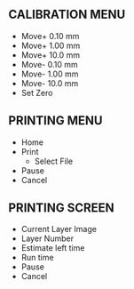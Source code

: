 ## CALIBRATION MENU

- Move+ 0.10 mm
- Move+ 1.00 mm
- Move+ 10.0 mm
- Move- 0.10 mm
- Move- 1.00 mm
- Move- 10.0 mm
- Set Zero


## PRINTING MENU

- Home
- Print
  - Select File
- Pause
- Cancel

## PRINTING SCREEN

- Current Layer Image
- Layer Number
- Estimate left time
- Run time
- Pause
- Cancel
